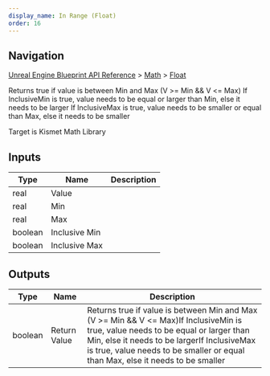 ```yaml
---
display_name: In Range (Float)
order: 16
---
```

## Navigation

[Unreal Engine Blueprint API Reference](https://dev.epicgames.com/documentation/en-us/unreal-engine/BlueprintAPI) > [Math](https://dev.epicgames.com/documentation/en-us/unreal-engine/BlueprintAPI/Math) > [Float](https://dev.epicgames.com/documentation/en-us/unreal-engine/BlueprintAPI/Math/Float)

Returns true if value is between Min and Max (V >= Min && V \<= Max)
If InclusiveMin is true, value needs to be equal or larger than Min, else it needs to be larger
If InclusiveMax is true, value needs to be smaller or equal than Max, else it needs to be smaller

Target is Kismet Math Library

## Inputs

| Type | Name | Description |
| --- | --- | --- |
| real | Value |  |
| real | Min |  |
| real | Max |  |
| boolean | Inclusive Min |  |
| boolean | Inclusive Max |  |

## Outputs

| Type | Name | Description |
| --- | --- | --- |
| boolean | Return Value | Returns true if value is between Min and Max (V >= Min && V \<= Max)If InclusiveMin is true, value needs to be equal or larger than Min, else it needs to be largerIf InclusiveMax is true, value needs to be smaller or equal than Max, else it needs to be smaller |
